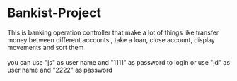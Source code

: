 # Bankist-Project
This is banking operation controller that make a lot of things like transfer money between different accounts , take a loan, close account, display movements and sort them<br/>
<br />
 you can use "js" as user name and "1111" as password to login or use "jd" as user name and "2222" as password
